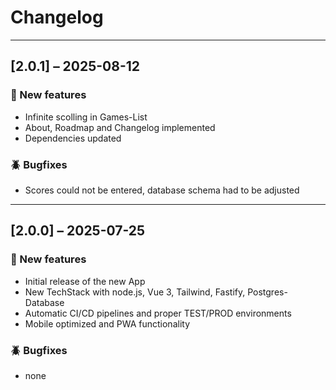 # Changelog

---

## [2.0.1] – 2025-08-12
### 🎉 New features
- Infinite scolling in Games-List
- About, Roadmap and Changelog implemented
- Dependencies updated

### 🪲 Bugfixes
- Scores could not be entered, database schema had to be adjusted

---

## [2.0.0] – 2025-07-25
### 🎉 New features
- Initial release of the new App
- New TechStack with node.js, Vue 3, Tailwind, Fastify, Postgres-Database
- Automatic CI/CD pipelines and proper TEST/PROD environments
- Mobile optimized and PWA functionality

### 🪲 Bugfixes
- none